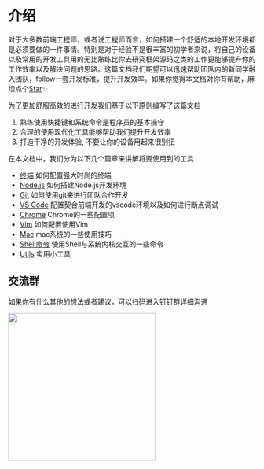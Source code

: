 # 介绍

对于大多数前端工程师，或者说工程师而言，如何搭建一个舒适的本地开发环境都是必须要做的一件事情。特别是对于经验不是很丰富的初学者来说，将自己的设备以及常用的开发工具用的无比熟练比你去研究框架源码之类的工作更能够提升你的工作效率以及解决问题的思路。这篇文档我们期望可以迅速帮助团队内的新同学融入团队，follow一套开发标准，提升开发效率。如果你觉得本文档对你有帮助，麻烦点个[Star](https://github.com/ykfe/fe-dev-playbook)✨

为了更加舒服高效的进行开发我们基于以下原则编写了这篇文档

1. 熟练使用快捷键和系统命令是程序员的基本操守
2. 合理的使用现代化工具能够帮助我们提升开发效率
3. 打造干净的开发体验, 不要让你的设备用起来很别扭

在本文档中，我们分为以下几个篇章来讲解将要使用到的工具

* [终端](./Shell.md) 如何配置强大时尚的终端
* [Node.js](./Nodejs.md) 如何搭建Node.js开发环境
* [Git](./Git.md) 如何使用git来进行团队合作开发
* [VS Code](./VSCode.md) 配置契合前端开发的vscode环境以及如何进行断点调试
* [Chrome](./Chrome.md) Chrome的一些配置项
* [Vim](./Vim.md) 如何配置使用Vim
* [Mac](./Mac.md) mac系统的一些使用技巧
* [Shell命令](./Command.md) 使用Shell与系统内核交互的一些命令
* [Utils](./Utils.md) 实用小工具

## 交流群

如果你有什么其他的想法或者建议，可以扫码进入钉钉群详细沟通

<img src="https://img.alicdn.com/tfs/TB1X1CsnET1gK0jSZFrXXcNCXXa-750-990.jpg" width="300">